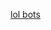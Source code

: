 ---
layout: post
wordpress_id: 199
wordpress_url: http://noesbueno.com/archives/199
date: '2007-06-02 19:17:09 -0500'
date_gmt: '2007-06-03 00:17:09 -0500'
body: |
  <p><a href="http://www.lolbots.com/">lol bots</a></p>
---